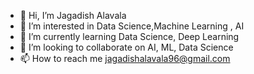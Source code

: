 - 👋 Hi, I’m Jagadish Alavala
- 👀 I’m interested in Data Science,Machine Learning , AI
- 🌱 I’m currently learning Data Science, Deep Learning
- 💞️ I’m looking to collaborate on AI, ML, Data Science 
- 📫 How to reach me jagadishalavala96@gmail.com

<!---
Where-Select-From/Where-Select-From is a ✨ special ✨ repository because its `README.md` (this file) appears on your GitHub profile.
You can click the Preview link to take a look at your changes.
--->
